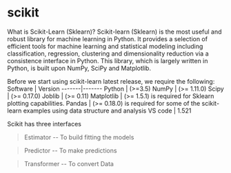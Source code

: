 # scikit

What is Scikit-Learn (Sklearn)?
Scikit-learn (Sklearn) is the most useful and robust library for machine learning in Python. It provides a selection of efficient tools for machine learning and statistical modeling including classification, regression, clustering and dimensionality reduction via a consistence interface in Python. This library, which is largely written in Python, is built upon NumPy, SciPy and Matplotlib.

Before we start using scikit-learn latest release, we require the following:
Software | Version
-------|-------
Python | (>=3.5)
NumPy | (>= 1.11.0)
Scipy | (>= 0.17.0)
Joblib | (>= 0.11)
Matplotlib | (>= 1.5.1) is required for Sklearn plotting capabilities.
Pandas | (>= 0.18.0) is required for some of the scikit-learn examples using data structure and analysis
VS code | 1.521

Scikit has three interfaces
> Estimator -- To build fitting the models

> Predictor -- To make predictions

> Transformer -- To convert Data